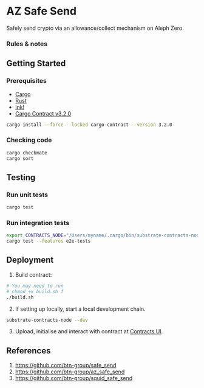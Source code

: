 # AZ Safe Send

Safely send crypto via an allowance/collect mechanism on Aleph Zero.

### Rules & notes

## Getting Started
### Prerequisites

* [Cargo](https://doc.rust-lang.org/cargo/)
* [Rust](https://www.rust-lang.org/)
* [ink!](https://use.ink/)
* [Cargo Contract v3.2.0](https://github.com/paritytech/cargo-contract)
```zsh
cargo install --force --locked cargo-contract --version 3.2.0
```

### Checking code

```zsh
cargo checkmate
cargo sort
```

## Testing

### Run unit tests

```sh
cargo test
```

### Run integration tests

```sh
export CONTRACTS_NODE="/Users/myname/.cargo/bin/substrate-contracts-node"
cargo test --features e2e-tests
```

## Deployment

1. Build contract:
```sh
# You may need to run
# chmod +x build.sh f
./build.sh
```
2. If setting up locally, start a local development chain. 
```sh
substrate-contracts-node --dev
```
3. Upload, initialise and interact with contract at [Contracts UI](https://contracts-ui.substrate.io/).

## References

1. https://github.com/btn-group/safe_send
2. https://github.com/btn-group/az_safe_send
3. https://github.com/btn-group/squid_safe_send
